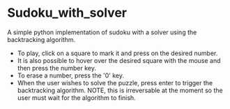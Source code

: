 # Sudoku_with_solver

A simple python implementation of sudoku with a solver using the backtracking algorithm.

* To play, click on a square to mark it and press on the desired number.
* It is also possible to hover over the desired square with the mouse and then press the number key.
* To erase a number, press the '0' key.
* When the user wishes to solve the puzzle, press enter to trigger the backtracking algorithm. NOTE, this is irreversable at the moment so the user must wait for the algorithm to finish.
